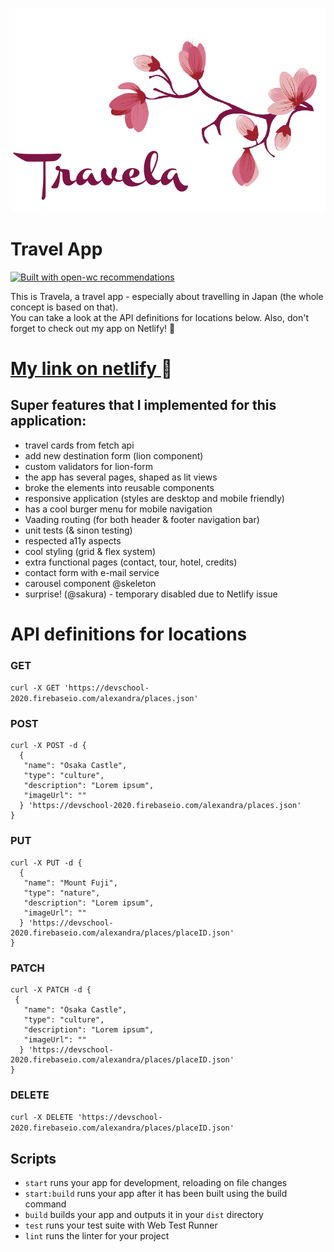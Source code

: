 <p align="right">
  <img width="500" src="assets/images/travela@2x.png"></img>
</p>

# Travel App

[![Built with open-wc recommendations](https://img.shields.io/badge/built%20with-open--wc-blue.svg)](https://github.com/open-wc)

<p>This is Travela, a travel app - especially about travelling in Japan (the whole concept is based on that). <br>
You can take a look at the API definitions for locations below.
Also, don't forget to check out my app on Netlify! 🌸
</p>

# [My link on netlify ](https://modest-mestorf-3f8d74.netlify.app/)🌸

## Super features that I implemented for this application:

<ul>
  <li>travel cards from fetch api</li>
  <li>add new destination form (lion component)</li>
  <li>custom validators for lion-form</li>
  <li>the app has several pages, shaped as lit views</li>
  <li>broke the elements into reusable components</li>
  <li>responsive application (styles are desktop and mobile friendly)</li>
  <li>has a cool burger menu for mobile navigation</li>
  <li>Vaading routing (for both header & footer navigation bar)</li>
  <li>unit tests (& sinon testing)</li>
  <li>respected a11y aspects</li>
  <li>cool styling (grid & flex system)</li>
  <li>extra functional pages (contact, tour, hotel, credits)</li>
  <li>contact form with e-mail service</li>
  <li>carousel component @skeleton</li>
  <li>surprise! (@sakura) - temporary disabled due to Netlify issue</li>

</ul>

# API definitions for locations

### GET
`curl -X GET 'https://devschool-2020.firebaseio.com/alexandra/places.json'`

### POST

<pre><code>curl -X POST -d {
  {
   "name": "Osaka Castle",
   "type": "culture",
   "description": "Lorem ipsum",
   "imageUrl": ""
  } 'https://devschool-2020.firebaseio.com/alexandra/places.json'
}</code></pre>

### PUT

<pre><code>curl -X PUT -d {
  {
   "name": "Mount Fuji",
   "type": "nature",
   "description": "Lorem ipsum",
   "imageUrl": ""
  } 'https://devschool-2020.firebaseio.com/alexandra/places/placeID.json'
}</code></pre>


### PATCH

<pre><code>curl -X PATCH -d {
 {
   "name": "Osaka Castle",
   "type": "culture",
   "description": "Lorem ipsum",
   "imageUrl": ""
  } 'https://devschool-2020.firebaseio.com/alexandra/places/placeID.json'
}</code></pre>

### DELETE
`curl -X DELETE 'https://devschool-2020.firebaseio.com/alexandra/places/placeID.json'`


## Scripts

- `start` runs your app for development, reloading on file changes
- `start:build` runs your app after it has been built using the build command
- `build` builds your app and outputs it in your `dist` directory
- `test` runs your test suite with Web Test Runner
- `lint` runs the linter for your project